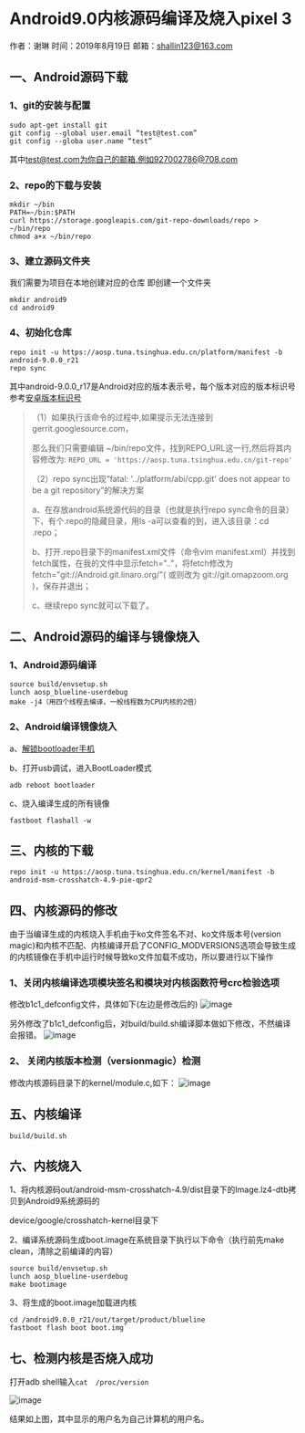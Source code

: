 # Android9.0内核源码编译及烧入pixel 3

作者：谢琳 时间：2019年8月19日 邮箱：shallin123@163.com

## 一、Android源码下载

### 1、git的安装与配置

```
sudo apt-get install git
git config --global user.email “test@test.com”
git config --globa user.name “test”
```

其中[test@test.com](mailto:test@test.com)为你自己的邮箱.例如927002786@708.com

### 2、repo的下载与安装

```
mkdir ~/bin
PATH=~/bin:$PATH
curl https://storage.googleapis.com/git-repo-downloads/repo > ~/bin/repo
chmod a+x ~/bin/repo
```

### 3、建立源码文件夹

我们需要为项目在本地创建对应的仓库 即创建一个文件夹

```
mkdir android9
cd android9
```

### 4、初始化仓库

```
repo init -u https://aosp.tuna.tsinghua.edu.cn/platform/manifest -b android-9.0.0_r21
repo sync
```

其中android-9.0.0_r17是Android对应的版本表示号，每个版本对应的版本标识号参考[安卓版本标识号](https://source.android.com/source/build-numbers.html#source-code-tags-and-builds)

> （1）如果执行该命令的过程中,如果提示无法连接到 gerrit.googlesource.com，
>
> 那么我们只需要编辑 ~/bin/repo文件，找到REPO_URL这一行,然后将其内容修改为: `REPO_URL = 'https://aosp.tuna.tsinghua.edu.cn/git-repo'`
>
> （2）repo sync出现“fatal: '../platform/abi/cpp.git' does not appear to be a git repository”的解决方案
>
> a、在存放android系统源代码的目录（也就是执行repo sync命令的目录）下，有个.repo的隐藏目录，用ls -a可以查看的到，进入该目录：cd .repo；
>
> b、打开.repo目录下的manifest.xml文件（命令vim manifest.xml）并找到fetch属性，在我的文件中显示fetch=".."，将fetch修改为 fetch="git://Android.git.linaro.org/"( 或则改为 git://git.omapzoom.org )，保存并退出；
>
> c、继续repo sync就可以下载了。

## 二、Android源码的编译与镜像烧入

### 1、Android源码编译

```
source build/envsetup.sh
lunch aosp_blueline-userdebug
make -j4（用四个线程去编译，一般线程数为CPU内核的2倍）
```

### 2、Android编译镜像烧入

a、[解锁bootloader手机](https://android.gadgethacks.com/how-to/unlock-bootloader-your-google-pixel-pixel-xl-0174627/)

b、打开usb调试，进入BootLoader模式

`adb reboot bootloader`

c、烧入编译生成的所有镜像

`fastboot flashall -w`

## 三、内核的下载

```
repo init -u https://aosp.tuna.tsinghua.edu.cn/kernel/manifest -b android-msm-crosshatch-4.9-pie-qpr2
```

## 四、内核源码的修改

由于当编译生成的内核烧入手机由于ko文件签名不对、ko文件版本号(version magic)和内核不匹配、内核编译开启了CONFIG_MODVERSIONS选项会导致生成的内核镜像在手机中运行时候导致ko文件加载不成功，所以要进行以下操作
### 1、关闭内核编译选项模块签名和模块对内核函数符号crc检验选项
修改b1c1_defconfig文件，具体如下(左边是修改后的)
![image](https://github.com/shallin123/Android9.0-pixel-3/blob/master/1.png)

另外修改了b1c1_defconfig后，对build/build.sh编译脚本做如下修改，不然编译会报错。
![image](https://github.com/shallin123/Android9.0-pixel-3/blob/master/2.png)
### 2、 关闭内核版本检测（versionmagic）检测
修改内核源码目录下的kernel/module.c,如下：
![image](https://github.com/shallin123/Android9.0-pixel-3/blob/master/3.png)
## 五、内核编译

```
build/build.sh
```

## 六、内核烧入

1、将内核源码out/android-msm-crosshatch-4.9/dist目录下的Image.lz4-dtb拷贝到Android9系统源码的

device/google/crosshatch-kernel目录下

2、编译系统源码生成boot.image在系统目录下执行以下命令（执行前先make clean，清除之前编译的内容）

```
source build/envsetup.sh
lunch aosp_blueline-userdebug
make bootimage
```
3、将生成的boot.image加载进内核
```
cd /android9.0.0_r21/out/target/product/blueline
fastboot flash boot boot.img`
```
## 七、检测内核是否烧入成功

打开adb shell输入`cat  /proc/version`

![image](https://github.com/shallin123/Android9.0-pixel-3/blob/master/4.png)

结果如上图，其中显示的用户名为自己计算机的用户名。

